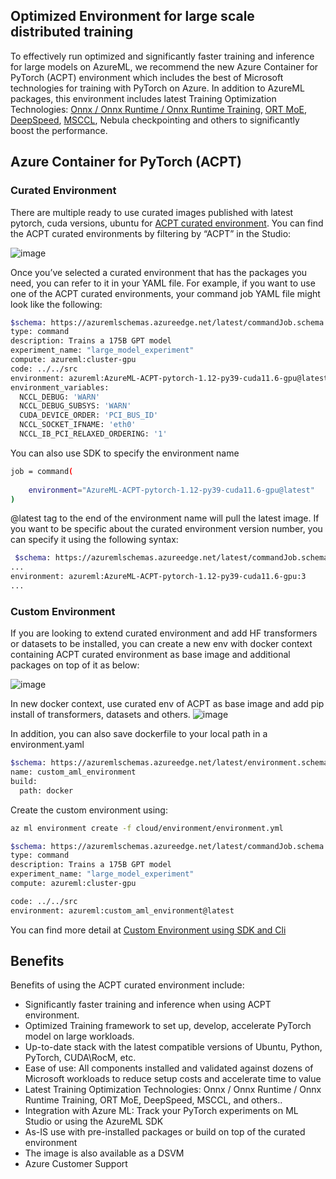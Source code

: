 ## Optimized Environment for large scale distributed training

To effectively run optimized and significantly faster training and inference for large models on AzureML, we recommend the new Azure Container for PyTorch (ACPT) environment which includes the best of Microsoft technologies for training with PyTorch on Azure. In addition to AzureML packages, this environment includes latest Training Optimization Technologies: [Onnx / Onnx Runtime / Onnx Runtime Training](https://onnxruntime.ai/),
[ORT MoE](https://github.com/pytorch/ort/tree/main/ort_moe), [DeepSpeed](https://www.deepspeed.ai/), [MSCCL](https://github.com/microsoft/msccl), Nebula checkpointing and others to significantly boost the performance. 

## Azure Container for PyTorch (ACPT)

### Curated Environment

There are multiple ready to use curated images published with latest pytorch, cuda versions, ubuntu for [ACPT curated environment](https://learn.microsoft.com/en-us/azure/machine-learning/resource-curated-environments#azure-container-for-pytorch-acpt-preview). You can find the ACPT curated environments by filtering by “ACPT” in the Studio:

![image](https://user-images.githubusercontent.com/39776179/217119432-0418209c-d8e9-49c6-b47d-3612a517e47b.png)

Once you’ve selected a curated environment that has the packages you need, you can refer to it in your YAML file. For example, if you want to use one of the ACPT curated environments, your command job YAML file might look like the following:

```sh
$schema: https://azuremlschemas.azureedge.net/latest/commandJob.schema.json
type: command
description: Trains a 175B GPT model
experiment_name: "large_model_experiment"
compute: azureml:cluster-gpu
code: ../../src
environment: azureml:AzureML-ACPT-pytorch-1.12-py39-cuda11.6-gpu@latest
environment_variables:
  NCCL_DEBUG: 'WARN'
  NCCL_DEBUG_SUBSYS: 'WARN'
  CUDA_DEVICE_ORDER: 'PCI_BUS_ID'
  NCCL_SOCKET_IFNAME: 'eth0'
  NCCL_IB_PCI_RELAXED_ORDERING: '1'
```

You can also use SDK to specify the environment name
```sh
job = command(
    
    environment="AzureML-ACPT-pytorch-1.12-py39-cuda11.6-gpu@latest"
)
```
 @latest tag to the end of the environment name will pull the latest image. If you want to be specific about the curated environment version number, you can specify it using the following syntax:
```sh
 $schema: https://azuremlschemas.azureedge.net/latest/commandJob.schema.json
...
environment: azureml:AzureML-ACPT-pytorch-1.12-py39-cuda11.6-gpu:3
...
```

### Custom Environment
If you are looking to extend curated environment and add HF transformers or datasets to be installed, you can create a new env with docker context containing ACPT curated environment as base image and additional packages on top of it as below:

![image](https://user-images.githubusercontent.com/39776179/217162558-235fe518-734d-4b89-8940-71dd4744dda1.png)

In new docker context, use curated env of ACPT as base image and add pip install of transformers, datasets and others.
![image](https://user-images.githubusercontent.com/39776179/217162413-643ef5ce-ebee-4dfe-bc42-c6b7fa60250b.png)

In addition, you can also save dockerfile to your local path in a environment.yaml
```sh
$schema: https://azuremlschemas.azureedge.net/latest/environment.schema.json
name: custom_aml_environment
build:
  path: docker
```
Create the custom environment using:
```sh
az ml environment create -f cloud/environment/environment.yml
```

```sh
$schema: https://azuremlschemas.azureedge.net/latest/commandJob.schema.json
type: command
description: Trains a 175B GPT model
experiment_name: "large_model_experiment"
compute: azureml:cluster-gpu

code: ../../src
environment: azureml:custom_aml_environment@latest
```
You can find more detail at [Custom Environment using SDK and Cli](https://learn.microsoft.com/en-us/azure/machine-learning/how-to-manage-environments-v2?tabs=cli#create-an-environment)

## Benefits

Benefits of using the ACPT curated environment include: 

- Significantly faster training and inference when using ACPT environment.
- Optimized Training framework to set up, develop, accelerate PyTorch model on large workloads. 
- Up-to-date stack with the latest compatible versions of Ubuntu, Python, PyTorch, CUDA\RocM, etc.   
- Ease of use: All components installed and validated against dozens of Microsoft workloads to reduce setup costs and accelerate time to value  
- Latest Training Optimization Technologies: Onnx / Onnx Runtime / Onnx Runtime Training, ORT MoE, DeepSpeed,  MSCCL, and others.. 
- Integration with Azure ML: Track your PyTorch experiments on ML Studio or using the AzureML SDK  
- As-IS use with pre-installed packages or build on top of the curated environment  
- The image is also available as a DSVM 
- Azure Customer Support 
